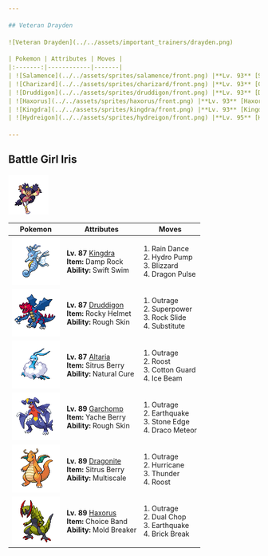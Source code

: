 ```yaml
---

## Veteran Drayden

![Veteran Drayden](../../assets/important_trainers/drayden.png)

| Pokemon | Attributes | Moves |
|:-------:|------------|-------|
| ![Salamence](../../assets/sprites/salamence/front.png) |**Lv. 93** [Salamence](../../pokemon/salamence.md/)<br>**Item:** White Herb<br>**Ability:** Moxie | 1. Draco Meteor<br>2. Earthquake<br>3. Dragon Claw<br>4. Fly |
| ![Charizard](../../assets/sprites/charizard/front.png) |**Lv. 93** [Charizard](../../pokemon/charizard.md/)<br>**Item:** Life Orb<br>**Ability:** Solar Power | 1. Sunny Day<br>2. Fire Blast<br>3. Solar Beam<br>4. Dragon Pulse |
| ![Druddigon](../../assets/sprites/druddigon/front.png) |**Lv. 93** [Druddigon](../../pokemon/druddigon.md/)<br>**Item:** Life Orb<br>**Ability:** Sheer Force | 1. Glare<br>2. Dragon Claw<br>3. Superpower<br>4. Rock Slide |
| ![Haxorus](../../assets/sprites/haxorus/front.png) |**Lv. 93** [Haxorus](../../pokemon/haxorus.md/)<br>**Item:** Life Orb<br>**Ability:** Mold Breaker | 1. Dragon Claw<br>2. Earthquake<br>3. Dragon Dance<br>4. Outrage |
| ![Kingdra](../../assets/sprites/kingdra/front.png) |**Lv. 93** [Kingdra](../../pokemon/kingdra.md/)<br>**Item:** White Herb<br>**Ability:** Sniper | 1. Frost Breath<br>2. Draco Meteor<br>3. Waterfall<br>4. Outrage |
| ![Hydreigon](../../assets/sprites/hydreigon/front.png) |**Lv. 95** [Hydreigon](../../pokemon/hydreigon.md/)<br>**Item:** White Herb<br>**Ability:** Levitate | 1. Earth Power<br>2. Fire Blast<br>3. Dark Pulse<br>4. Focus Blast |

---
```


## Battle Girl Iris

![Battle Girl Iris](../../assets/important_trainers/iris.png)

| Pokemon | Attributes | Moves |
|:-------:|------------|-------|
| ![Kingdra](../../assets/sprites/kingdra/front.png) |**Lv. 87** [Kingdra](../../pokemon/kingdra.md/)<br>**Item:** Damp Rock<br>**Ability:** Swift Swim | 1. Rain Dance<br>2. Hydro Pump<br>3. Blizzard<br>4. Dragon Pulse |
| ![Druddigon](../../assets/sprites/druddigon/front.png) |**Lv. 87** [Druddigon](../../pokemon/druddigon.md/)<br>**Item:** Rocky Helmet<br>**Ability:** Rough Skin | 1. Outrage<br>2. Superpower<br>3. Rock Slide<br>4. Substitute |
| ![Altaria](../../assets/sprites/altaria/front.png) |**Lv. 87** [Altaria](../../pokemon/altaria.md/)<br>**Item:** Sitrus Berry<br>**Ability:** Natural Cure | 1. Outrage<br>2. Roost<br>3. Cotton Guard<br>4. Ice Beam |
| ![Garchomp](../../assets/sprites/garchomp/front.png) |**Lv. 89** [Garchomp](../../pokemon/garchomp.md/)<br>**Item:** Yache Berry<br>**Ability:** Rough Skin | 1. Outrage<br>2. Earthquake<br>3. Stone Edge<br>4. Draco Meteor |
| ![Dragonite](../../assets/sprites/dragonite/front.png) |**Lv. 89** [Dragonite](../../pokemon/dragonite.md/)<br>**Item:** Sitrus Berry<br>**Ability:** Multiscale | 1. Outrage<br>2. Hurricane<br>3. Thunder<br>4. Roost |
| ![Haxorus](../../assets/sprites/haxorus/front.png) |**Lv. 89** [Haxorus](../../pokemon/haxorus.md/)<br>**Item:** Choice Band<br>**Ability:** Mold Breaker | 1. Outrage<br>2. Dual Chop<br>3. Earthquake<br>4. Brick Break |

